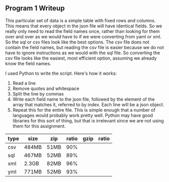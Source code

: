 ## Program 1 Writeup 
This particular set of data is a simple table with fixed rows and columns.  This means that every object in the json file will have identical fields.  So we really only need to read the field names once, rather than looking for them over and over as we would have to if we were converting from yaml or xml.  So the sql or csv files look like the best options.  The csv file does not contain the field names, but reading the csv file is easier because we do not have to ignore instructions as we would with the sql file.  So converting the csv file looks like the easiest, most efficient option, assuming we already know the field names.

I used Python to write the script.  Here's how it works:
1. Read a line
2. Remove quotes and whitespace
3. Split the line by commas
4. Write each field name to the json file, followed by the element of the array that matches it, referred to by index.  Each line will be a json object.
5. Repeat this for the entire file.
This is simple enough that a number of languages would probably work pretty well.  Python may have good libraries for this sort of thing, but that is irrelevant since we are not using them for this assignment.

| type | size  | zip  | ratio | gzip | ratio |
|------|-------|------|-------|------|-------|
| csv  | 484MB | 51MB |  90%  |
| sql  | 467MB | 52MB |  89%  |
| xml  | 2.3GB | 82MB |  96%  |
| yml  | 771MB | 52MB |  93%  |
